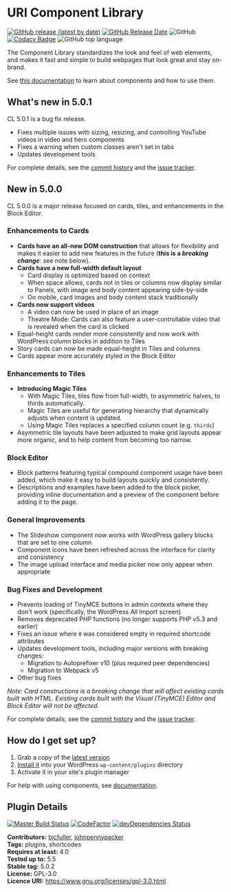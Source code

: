 # URI Component Library

[![GitHub release (latest by date)](https://img.shields.io/github/v/release/uriweb/uri-component-library)](https://github.com/uriweb/uri-component-library/releases/latest)
[![GitHub Release Date](https://img.shields.io/github/release-date/uriweb/uri-component-library)](https://github.com/uriweb/uri-component-library/releases/latest)
![GitHub](https://img.shields.io/github/license/uriweb/uri-component-library)
[![Codacy Badge](https://img.shields.io/codacy/grade/043fca0aa28b4b2db799d5daacf2d27d/master)](https://www.codacy.com/app/uriweb/uri-component-library?utm_source=github.com&amp;utm_medium=referral&amp;utm_content=uriweb/uri-component-library&amp;utm_campaign=Badge_Grade)
![GitHub top language](https://img.shields.io/github/languages/top/uriweb/uri-component-library?color=violet&branch=master)

The Component Library standardizes the look and feel of web elements, and makes it fast and simple to build webpages that look great and stay on-brand.

See [this documentation](https://www.uri.edu/wordpress/components/) to learn about components and how to use them.

## What's new in 5.0.1

CL 5.0.1 is a bug fix release.

* Fixes multiple issues with sizing, resizing, and controlling YouTube videos in video and hero components
* Fixes a warning when custom classes aren't set in tabs
* Updates development tools

For complete details, see the [commit history](https://github.com/uriweb/uri-component-library/pull/207/commits) and the [issue tracker](https://github.com/uriweb/uri-component-library/issues).

## New in 5.0.0

CL 5.0.0 is a major release focused on cards, tiles, and enhancements in the Block Editor.

### Enhancements to Cards
* __Cards have an all-new DOM construction__ that allows for flexibility and makes it easier to add new features in the future (__this is a *breaking change*__: see note below).
* __Cards have a new full-width default layout__
  - Card display is optimized based on context
  - When space allows, cards not in tiles or columns now display similar to Panels, with image and body content appearing side-by-side
  - On mobile, card images and body content stack traditionally
* __Cards now support videos__
  - A video can now be used in place of an image
  - Theatre Mode: Cards can also feature a user-controllable video that is revealed when the card is clicked
* Equal-height cards render more consistently and now work with WordPress column blocks in addition to Tiles
* Story cards can now be made equal-height in Tiles and columns
* Cards appear more accurately styled in the Block Editor

### Enhancements to Tiles
* __Introducing Magic Tiles__
  - With Magic Tiles, tiles flow from full-width, to asymmetric halves, to thirds automatically.
  - Magic Tiles are useful for generating hierarchy that dynamically adjusts when content is updated.
  - Using Magic Tiles replaces a specified column count (e.g. `thirds`)
* Asymmetric tile layouts have been adjusted to make grid layouts appear more organic, and to help content from becoming too narrow.

### Block Editor
* Block patterns featuring typical compound component usage have been added, which make it easy to build layouts quickly and consistently.
* Descriptions and examples have been added to the block picker, providing inline documentation and a preview of the component before adding it to the page.

### General Improvements
* The Slideshow component now works with WordPress gallery blocks that are set to one column
* Component icons have been refreshed across the interface for clarity and consistency
* The image upload interface and media picker now only appear when appropriate

### Bug Fixes and Development
* Prevents loading of TinyMCE buttons in admin contexts where they don't work (specifically, the WordPress All Import screen)
* Removes deprecated PHP functions (no longer supports PHP v5.3 and earlier)
* Fixes an issue where `0` was considered empty in required shortcode attributes
* Updates development tools, including major versions with breaking changes:
  - Migration to Autoprefixer v10 (plus required peer dependencies)
  - Migration to Webpack v5
* Other bug fixes

_Note: Card constructions is a breaking change that will affect existing cards built with HTML. Existing cards built with the Visual (TinyMCE) Editor and Block Editor will not be affected._

For complete details, see the [commit history](https://github.com/uriweb/uri-component-library/pull/204/commits) and the [issue tracker](https://github.com/uriweb/uri-component-library/issues).

## How do I get set up?

1. Grab a copy of the [latest version](https://github.com/uriweb/uri-component-library/releases/latest)
2. [Install it](https://wordpress.org/support/article/managing-plugins/#installing-plugins) into your WordPress `wp-content/plugins` directory
3. Activate it in your site's plugin manager

For help with using components, see [documentation](https://www.uri.edu/wordpress/components/).

## Plugin Details

[![Master Build Status](https://travis-ci.com/uriweb/uri-component-library.svg?branch=master "Master build status")](https://travis-ci.com/uriweb/uri-component-library)
[![CodeFactor](https://www.codefactor.io/repository/github/uriweb/uri-component-library/badge/master)](https://www.codefactor.io/repository/github/uriweb/uri-component-library/overview/master)
[![devDependencies Status](https://david-dm.org/uriweb/uri-component-library/dev-status.svg)](https://david-dm.org/uriweb/uri-component-library?type=dev)

__Contributors:__ [bjcfuller](https://github.com/bjcfuller), [johnpennypacker](https://github.com/johnpennypacker)  
__Tags:__ plugins, shortcodes  
__Requires at least:__ 4.0  
__Tested up to:__ 5.5  
__Stable tag:__ 5.0.2  
__License:__ GPL-3.0  
__Licence URI:__ https://www.gnu.org/licenses/gpl-3.0.html
